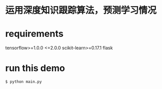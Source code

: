 #  运用深度知识跟踪算法，预测学习情况

# requirements
tensorflow>=1.0.0 <=2.0.0
scikit-learn>=0.17.1
flask
# run this demo

`$ python main.py `
